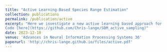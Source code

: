 ```yaml
---
title: "Active Learning-Based Species Range Estimation"
collection: publications
permalink: /publication/active
excerpt: "Here we investigate a new active learning based approach for the prediction of a species' range from limited data and evaluate our approach on two ground truth datasets. Our approach makes use of species distribution models for well known species in order to improve performance for our target species. <br> <br>
Code [here](https://github.com/Chris-lange/SDM_active_sampling)"
date: 2023-12-10
venue: 'Advances in Neural Information Processing Systems 36'
paperurl: 'http://chris-lange.github.io/files/active.pdf'
---
```

